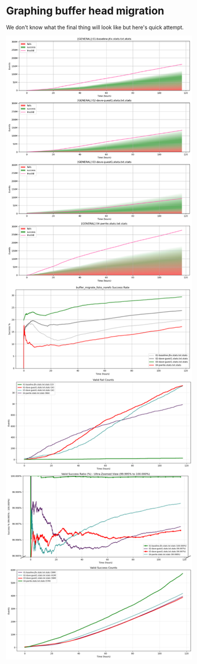 # Graphing buffer head migration

We don't know what the final thing will look like but here's quick attempt.

<img src="demo/stats-general.png" align=center alt="stats-general.png">
<img src="demo/stats-pct.png" align=center alt="stats-general.png">
<img src="demo/stats-valid.png-fails.png" align=center alt="stats-valid.png-fails.png">
<img src="demo/stats-valid.png-ratio.png" align=center alt="stats-valid.png-ratio.png">
<img src="demo/stats-valid.png-success.png" align=center alt="stats-valid.png-success.png">
